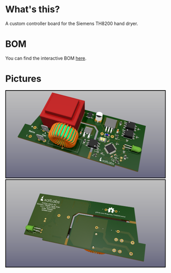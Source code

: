 # What's this?
A custom controller board for the Siemens TH8200 hand dryer.

# BOM
You can find the interactive BOM [here](https://mezgrman.github.io/TH8200Control/Hardware/bom/ibom.html).

# Pictures
![PCB front view](/Hardware/Images/3D_Front.png)
![PCB back view](/Hardware/Images/3D_Back.png)